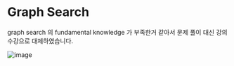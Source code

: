 # Graph Search

graph search 의 fundamental knowledge 가 부족한거 같아서 문제 풀이 대신 강의 수강으로 대체하였습니다.

![image](https://user-images.githubusercontent.com/50165842/156365387-15d07749-5919-4b41-a2f1-6cfc71e2a63a.png)

